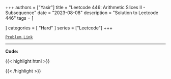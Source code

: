 
+++
authors = ["Yasir"]
title = "Leetcode 446: Arithmetic Slices II - Subsequence"
date = "2023-08-08"
description = "Solution to Leetcode 446"
tags = [
    
]
categories = [
    "Hard"
]
series = ["Leetcode"]
+++



[`Problem Link`](https://leetcode.com/problems/arithmetic-slices-ii-subsequence/description/)

---

**Code:**

{{< highlight html >}}

{{< /highlight >}}

